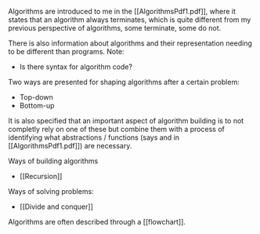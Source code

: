 Algorithms are introduced to me in the [[AlgorithmsPdf1.pdf]], where it states that an algorithm always terminates, which is quite different from my previous perspective of algorithms, some terminate, some do not.

There is also information about algorithms and their representation needing to be different than programs. Note:
- Is there syntax for algorithm code?

Two ways are presented for shaping algorithms after a certain problem:
- Top-down
- Bottom-up

It is also specified that an important aspect of algorithm building is to not completly rely on one of these but combine them with a process of identifying what abstractions / functions (says and in [[AlgorithmsPdf1.pdf]]) are necessary.

Ways of building algorithms
- [[Recursion]]

Ways of solving problems:
- [[Divide and conquer]]


Algorithms are often described through a [[flowchart]].